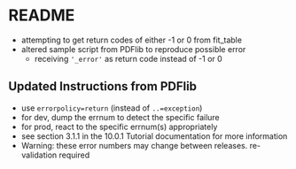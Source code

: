 # README

+   attempting to get return codes of either -1 or 0 from fit_table
+   altered sample script from PDFlib to reproduce possible error
    +   receiving ``'_error'`` as return code instead of -1 or 0

## Updated Instructions from PDFlib

+   use ``errorpolicy=return`` (instead of ``..=exception``)
+   for dev, dump the errnum to detect the specific failure
+   for prod, react to the specific errnum(s) appropriately
+   see section 3.1.1 in the 10.0.1 Tutorial documentation for more information
+   Warning: these error numbers may change between releases. re-validation required
